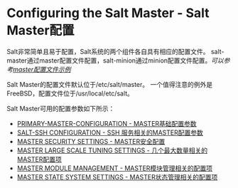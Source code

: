 # Configuring the Salt Master - Salt Master配置

Salt非常简单且易于配置，Salt系统的两个组件各自具有相应的配置文件。 salt-master通过master配置文件配置，salt-minion通过minion配置文件配置。*可以参考[master配置文件示例](https://docs.saltstack.com/en/latest/ref/configuration/examples.html#configuration-examples-master)*

Salt Master的配置文件默认位于/etc/salt/master。 一个值得注意的例外是FreeBSD，配置文件位于/usr/local/etc/salt。

Salt Master可用的配置参数如下所示：

+ [PRIMARY-MASTER-CONFIGURATION - MASTER基础配置参数](https://github.com/watermelonbig/SaltStack-Chinese-ManualBook/blob/master/chapter04/04-1-1.PRIMARY-MASTER-CONFIGURATION-基础配置参数.md)
+ [SALT-SSH CONFIGURATION - SSH 服务相关的MASTER配置参数](https://github.com/watermelonbig/SaltStack-Chinese-ManualBook/blob/master/chapter04/04-1-2.SALT-SSH-CONFIGURATION-SSH服务相关的配置参数.md)
+ [MASTER SECURITY SETTINGS - MASTER安全配置](https://github.com/watermelonbig/SaltStack-Chinese-ManualBook/blob/master/chapter04/04-1-3.MASTER-SECURITY-SETTINGS-MASTER安全配置.md)
+ [MASTER LARGE SCALE TUNING SETTINGS - 几个最大数量相关的MASTER配置项](https://github.com/watermelonbig/SaltStack-Chinese-ManualBook/blob/master/chapter04/04-1-4.master-large-scale-and-module-mgt-and-state.md#MASTER-LARGE-SCALE-TUNING-SETTINGS-几个MASTER最大数量相关的配置项)
+ [MASTER MODULE MANAGEMENT - MASTER模块管理相关的配置项](https://github.com/watermelonbig/SaltStack-Chinese-ManualBook/blob/master/chapter04/04-1-4.master-large-scale-and-module-mgt-and-state.md#MASTER-MODULE-MANAGEMENT-MASTER模块管理相关的配置项)
+ [MASTER STATE SYSTEM SETTINGS - MASTER状态管理相关的配置项](https://github.com/watermelonbig/SaltStack-Chinese-ManualBook/blob/master/chapter04/04-1-4.master-large-scale-and-module-mgt-and-state.md#MASTER-STATE-SYSTEM-SETTINGS-MASTER状态管理相关的配置项)
